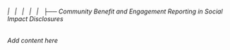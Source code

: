 ###### |   |   |   |   |   ├── Community Benefit and Engagement Reporting in Social Impact Disclosures

*Add content here*